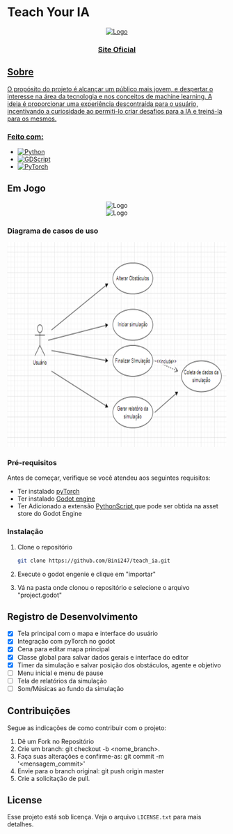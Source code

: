 
<h1> Teach Your IA </h1>
<div>
  <!-- PROJECT LOGO -->
  <div align="center">
    <a href="https://github.com/Bini247/teach_ia">
      <img src="https://img.itch.zone/aW1hZ2UvMTgyODQwNi8xMDczMjEzNS5wbmc=/347x500/d66XVS.png" alt="Logo" width="180"height="180">
    </a>
  </div>

  <h3 align="center">

  <p align="center">
    <a href="https://greedy-phantom.itch.io/teach-your-ia">Site Oficial
  </p>
</div>

<!-- ABOUT THE PROJECT -->
## Sobre

O propósito do projeto é alcançar um público mais jovem, e despertar o interesse na área da tecnologia e nos conceitos de machine learning. A ideia é proporcionar uma experiência descontraída para o usuário, incentivando a curiosidade ao permiti-lo criar desafios para a IA e treiná-la para os mesmos.
  
<!--
<div align="center">
  <img src="https://img.itch.zone/aW1hZ2UvMTgyODQwNi8xMDczMTkzOS5wbmc=/original/%2FKvdcu.png" alt="Logo" width="834" height="470">
</div>
-->

### Feito com:

* [![Python][Python.py]][Python-url]
* [![GDScript][Godot.gd]][Godot-url]
* [![PyTorch][PyTorch.py]][PyTorch-url]
  
<!-- USAGE EXAMPLES -->
## Em Jogo

<div align="center">
  <img src="https://img.itch.zone/aW1hZ2UvMTgyODQwNi8xMDczMTkzOS5wbmc=/original/%2FKvdcu.png" alt="Logo" width="834" height="470">
</div>
  
<div align="center">
  <img src="https://img.itch.zone/aW1hZ2UvMTgyODQwNi8xMDczMTk0MC5wbmc=/original/sXWGUQ.png" alt="Logo" width="834" height="470">
</div>
  
### Diagrama de casos de uso
<div align="center">
  <img src="https://github.com/Bini247/teach_ia/blob/main/Diagram.png" alt="Logo" width="834" height="470">
</div>

<!-- GETTING STARTED -->
### Pré-requisitos

Antes de começar, verifique se você atendeu aos seguintes requisitos:
  * Ter instalado <a href="https://pytorch.org/get-started/locally/"> pyTorch </a>
  * Ter instalado <a href="https://godotengine.org/download"> Godot engine </a>
  * Ter Adicionado a extensão <a href="https://godotengine.org/asset-library/asset/179"> PythonScript </a> que pode ser obtida na asset store do Godot Engine
  
### Instalação

1. Clone o repositório
   ```sh
   git clone https://github.com/Bini247/teach_ia.git
   ```
2. Execute o godot engenie e clique em "importar"
   
3. Vá na pasta onde clonou o repositório e selecione o arquivo "project.godot"

<!-- ROADMAP -->
## Registro de Desenvolvimento

- [x] Tela principal com o mapa e interface do usuário
- [x] Integração com pyTorch no godot
- [x] Cena para editar mapa principal
- [x] Classe global para salvar dados gerais e interface do editor
- [x] Timer da simulação e salvar posição dos obstáculos, agente e objetivo
- [ ] Menu inicial e menu de pause
- [ ] Tela de relatórios da simulação
- [ ] Som/Músicas ao fundo da simulação

<!-- CONTRIBUTING -->
## Contribuições

Segue as indicações de como contribuir com o projeto:

1. Dê um Fork no Repositório
2. Crie um branch: git checkout -b <nome_branch>.
3. Faça suas alterações e confirme-as: git commit -m '<mensagem_commit>'
4. Envie para o branch original: git push origin master
5. Crie a solicitação de pull.

<!-- LICENSE -->
## License

Esse projeto está sob licença. Veja o arquivo `LICENSE.txt` para mais detalhes.

<!-- MARKDOWN LINKS & IMAGES -->
<!-- https://www.markdownguide.org/basic-syntax/#reference-style-links -->
[product-screenshot]: https://img.itch.zone/aW1hZ2UvMTgyODQwNi8xMDczMTk0MC5wbmc=/original/sXWGUQ.png
[Python.py]: https://img.shields.io/badge/Python-20232A?style=for-the-badge&logo=Python&logoColor=3776AB
[Python-url]: https://www.python.org/
[Godot.gd]: https://img.shields.io/badge/Godot-20232A?style=for-the-badge&logo=GodotEngine&logoColor=478CBF
[Godot-url]: https://godotengine.org/
[PyTorch.py]: https://img.shields.io/badge/PyTorch-20232A?style=for-the-badge&logo=PyTorch&logoColor=EE4C2C
[PyTorch-url]: https://pytorch.org/
